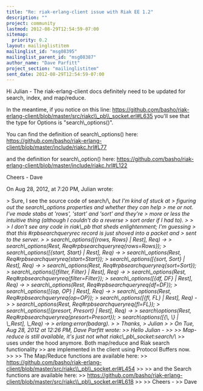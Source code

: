 ```yaml
---
title: "Re: riak-erlang-client issue with Riak EE 1.2"
description: ""
project: community
lastmod: 2012-08-29T12:54:59-07:00
sitemap:
  priority: 0.2
layout: mailinglistitem
mailinglist_id: "msg08395"
mailinglist_parent_id: "msg08387"
author_name: "Dave Parfitt"
project_section: "mailinglistitem"
sent_date: 2012-08-29T12:54:59-07:00
---
```



Hi Julian -
 The riak-erlang-client docs definitely need to be updated for search, index, 
and map/reduce. 

In the meantime, if you notice on this line:
https://github.com/basho/riak-erlang-client/blob/master/src/riakc\\_pb\\_socket.erl#L635
you'll see that the type for Options is "search\\_options()". 

You can find the definition of search\\_options() here:
https://github.com/basho/riak-erlang-client/blob/master/include/riakc.hrl#L77

and the definition for search\\_option() here:
https://github.com/basho/riak-erlang-client/blob/master/include/riakc.hrl#L122

Cheers -
Dave


On Aug 28, 2012, at 7:20 PM, Julian wrote:

&gt; Sure, I see the source code of search/\\*, but I'm kind of stuck at
&gt; figuring out the search\\_options properties and whether they can help
&gt; me or not. I've made stabs at 'rows', 'start' and 'sort' and they're
&gt; more or less the intuitive thing (although I couldn't do a reverse
&gt; sort order if I had to).
&gt; 
&gt; 
&gt; I don't see any code in riak\\_pb that sheds enlightenment; I'm guessing
&gt; that this #rpbsearchqueryrec record is just shoved into a packet and
&gt; sent to the server.
&gt; 
&gt; search\\_options([{rows, Rows} | Rest], Req) -&gt;
&gt; search\\_options(Rest, Req#rpbsearchqueryreq{rows=Rows});
&gt; search\\_options([{start, Start} | Rest], Req) -&gt;
&gt; search\\_options(Rest, Req#rpbsearchqueryreq{start=Start});
&gt; search\\_options([{sort, Sort} | Rest], Req) -&gt;
&gt; search\\_options(Rest, Req#rpbsearchqueryreq{sort=Sort});
&gt; search\\_options([{filter, Filter} | Rest], Req) -&gt;
&gt; search\\_options(Rest, Req#rpbsearchqueryreq{filter=Filter});
&gt; search\\_options([{df, DF} | Rest], Req) -&gt;
&gt; search\\_options(Rest, Req#rpbsearchqueryreq{df=DF});
&gt; search\\_options([{op, OP} | Rest], Req) -&gt;
&gt; search\\_options(Rest, Req#rpbsearchqueryreq{op=OP});
&gt; search\\_options([{fl, FL} | Rest], Req) -&gt;
&gt; search\\_options(Rest, Req#rpbsearchqueryreq{fl=FL});
&gt; search\\_options([{presort, Presort} | Rest], Req) -&gt;
&gt; search\\_options(Rest, Req#rpbsearchqueryreq{presort=Presort});
&gt; search\\_options([{\\_, \\_} | \\_Rest], \\_Req) -&gt;
&gt; erlang:error(badarg).
&gt; 
&gt; Thanks,
&gt; Julian
&gt; 
&gt; On Tue, Aug 28, 2012 at 12:26 PM, Dave Parfitt  wrote:
&gt;&gt; Hello Julian -
&gt;&gt; 
&gt;&gt; Map-reduce is still available, it's just not what riakc\\_pb\\_socket:search/\\* 
&gt;&gt; uses under the hood anymore. Both map/reduce and Riak search functionality 
&gt;&gt; are implemented in the client using Protocol Buffers now.
&gt;&gt; 
&gt;&gt; The Map/Reduce functions are available here:
&gt;&gt; https://github.com/basho/riak-erlang-client/blob/master/src/riakc\\_pb\\_socket.erl#L454
&gt;&gt; 
&gt;&gt; and the Search functions are available here:
&gt;&gt; https://github.com/basho/riak-erlang-client/blob/master/src/riakc\\_pb\\_socket.erl#L618
&gt;&gt; 
&gt;&gt; Cheers -
&gt;&gt; Dave

